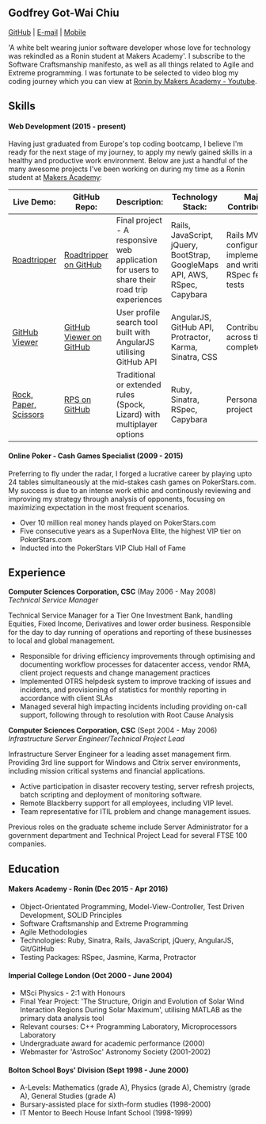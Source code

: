 ## Godfrey Got-Wai Chiu
[GitHub](https://github.com/ggwc82) | [E-mail](gotwai@gmail.com) | [Mobile](07939976723)

'A white belt wearing junior software developer whose love for technology was rekindled as a Ronin student at Makers Academy'. I subscribe to the Software Craftsmanship manifesto, as well as all things related to Agile and Extreme programming. I was fortunate to be selected to video blog my coding journey which you can view at [Ronin by Makers Academy - Youtube](http://bit.ly/1qKGkCf).

## Skills

#### Web Development (2015 - present)

Having just graduated from Europe's top coding bootcamp, I believe I'm ready for the next stage of my journey, to apply my newly gained skills in a healthy and productive work environment. Below are just a handful of the many awesome projects I've been working on during my time as a Ronin student at [Makers Academy](http://bit.ly/1Mq87S1):

|Live Demo: | GitHub Repo: | Description: | Technology Stack: | Major Contributions: |
|---|---|---|---|---|
|[Roadtripper](http://bit.ly/1S1vPB3)|[Roadtripper on GitHub](http://bit.ly/1StXBW5) | Final project - A responsive web application for users to share their road trip experiences | Rails, JavaScript, jQuery, BootStrap, GoogleMaps API, AWS, RSpec, Capybara | Rails MVC configuration, implementation and writing RSpec feature tests  
|[GitHub Viewer](http://bit.ly/1TNano4)|[GitHub Viewer on GitHub](http://bit.ly/1Q3oTkK) | User profile search tool built with AngularJS utilising GitHub API | AngularJS, GitHub API, Protractor, Karma, Sinatra, CSS | Contributions across the complete stack
|[Rock, Paper, Scissors](http://bit.ly/23pzDqk)|[RPS on GitHub](http://bit.ly/1Wo1AcN) | Traditional or extended rules (Spock, Lizard) with multiplayer options | Ruby, Sinatra, RSpec, Capybara | Personal project

#### Online Poker - Cash Games Specialist (2009 - 2015)

Preferring to fly under the radar, I forged a lucrative career by playing upto 24 tables simultaneously at the mid-stakes cash games on PokerStars.com. My success is due to an intense work ethic and continously reviewing and improving my strategy through analysis of opponents, focusing on maximizing expectation in the most frequent scenarios.

- Over 10 million real money hands played on PokerStars.com
- Five consecutive years as a SuperNova Elite, the highest VIP tier on PokerStars.com
- Inducted into the PokerStars VIP Club Hall of Fame 

## Experience

**Computer Sciences Corporation, CSC** (May 2006 - May 2008)    
*Technical Service Manager*

Technical Service Manager for a Tier One Investment Bank, handling Equities, Fixed Income, Derivatives and lower order business. Responsible for the day to day running of operations and reporting of these businesses to local and global management.

- Responsible for driving efficiency improvements through optimising and documenting workflow processes for datacenter access, vendor RMA, client project requests and change management practices
- Implemented OTRS helpdesk system to improve tracking of issues and incidents, and provisioning of statistics for monthly reporting in accordance with client SLAs
- Managed several high impacting incidents including providing on-call support, following through to resolution with Root Cause Analysis

**Computer Sciences Corporation, CSC** (Sept 2004 - May 2006)   
*Infrastructure Server Engineer/Technical Project Lead*

Infrastructure Server Engineer for a leading asset management firm. Providing 3rd line support for Windows and Citrix server environments, including mission critical systems and financial applications.

- Active participation in disaster recovery testing, server refresh projects, batch scripting and deployment of monitoring software. 
- Remote Blackberry support for all employees, including VIP level. 
- Team representative for ITIL problem and change management issues.

Previous roles on the graduate scheme include Server Administrator for a government department and Technical Project Lead for several FTSE 100 companies.

## Education

#### Makers Academy - Ronin (Dec 2015 - Apr 2016)

- Object-Orientated Programming, Model-View-Controller, Test Driven Development, SOLID Principles
- Software Craftsmanship and Extreme Programming
- Agile Methodologies
- Technologies: Ruby, Sinatra, Rails, JavaScript, jQuery, AngularJS, Git/GitHub
- Testing Packages: RSpec, Jasmine, Karma, Protractor

#### Imperial College London (Oct 2000 - June 2004)

- MSci Physics - 2:1 with Honours
- Final Year Project: 'The Structure, Origin and Evolution of Solar Wind Interaction Regions During Solar Maximum', utilising MATLAB as the primary data analysis tool
- Relevant courses: C++ Programming Laboratory, Microprocessors Laboratory
- Undergraduate award for academic performance (2000)
- Webmaster for 'AstroSoc' Astronomy Society (2001-2002)

#### Bolton School Boys' Division (Sept 1998 - June 2000)

- A-Levels: Mathematics (grade A), Physics (grade A), Chemistry (grade A), General Studies (grade A)
- Bursary-assisted place for sixth-form studies (1998-2000)
- IT Mentor to Beech House Infant School (1998-1999)
